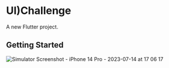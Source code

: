# UI)Challenge

A new Flutter project.

## Getting Started

![Simulator Screenshot - iPhone 14 Pro - 2023-07-14 at 17 06 17](https://github.com/SeungJin051/UI_Challenge/assets/83889135/d80455d1-1b1c-4791-9410-343908d52e97)
